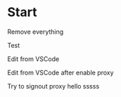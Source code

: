 # Start

Remove everything

Test

Edit from VSCode

Edit from VSCode after enable proxy

Try to signout proxy hello sssss

